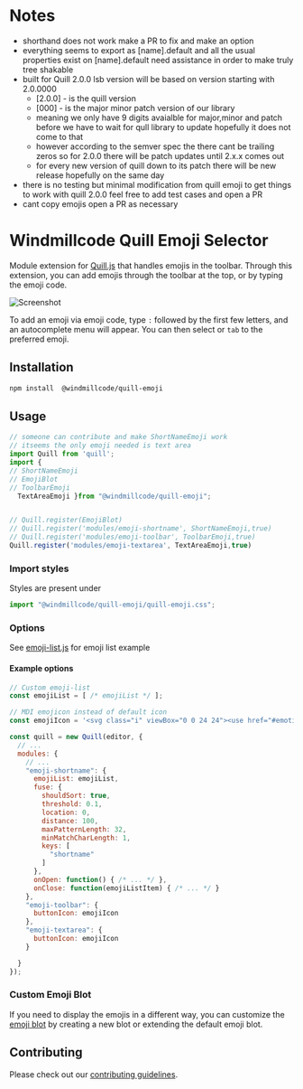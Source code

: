 # Notes
* shorthand does not work make a PR to fix and make an option
* everything seems to export as [name].default and all the usual properties exist on  [name].default need assistance in order to make truly tree shakable
* built for Quill 2.0.0 lsb
version will be based on version starting with  2.0.0000
  * [2.0.0] - is the quill version
  * [000] - is the major minor patch version of our library
  * meaning we only have 9 digits avaialble for major,minor and patch before we have to wait for qull library to update hopefully it does not come to that
  * however according to the semver spec the there cant be trailing zeros so for 2.0.0 there will be patch  updates until 2.x.x comes out
  * for every new version of quill down to its patch there will be new release hopefully on the same day
* there is no testing but minimal modification from quill emoji to get things to work with quill 2.0.0 feel free to add test cases and open a PR
* cant copy emojis open a PR as necessary



# Windmillcode Quill Emoji Selector
Module extension for [Quill.js](https://github.com/quilljs/quill) that handles emojis in the toolbar. Through this extension, you can add emojis through the toolbar at the top, or by typing the emoji code.

![Screenshot](/demo/screenshot.png)


<!-- Needs fix -->
To add an emoji via emoji code, type ``:`` followed by the first few letters, and an autocomplete menu will appear. You can then select or ``tab`` to the preferred emoji.


## Installation

```sh
npm install  @windmillcode/quill-emoji
```

## Usage


```javascript
// someone can contribute and make ShortNameEmoji work
// itseems the only emoji needed is text area
import Quill from 'quill';
import {
// ShortNameEmoji
// EmojiBlot
// ToolbarEmoji
  TextAreaEmoji }from "@windmillcode/quill-emoji";


// Quill.register(EmojiBlot)
// Quill.register('modules/emoji-shortname', ShortNameEmoji,true)
// Quill.register('modules/emoji-toolbar', ToolbarEmoji,true)
Quill.register('modules/emoji-textarea', TextAreaEmoji,true)
```

### Import styles

Styles are present under

```javascript
import "@windmillcode/quill-emoji/quill-emoji.css";
```




### Options
See [emoji-list.js](src/emoji-list.js) for emoji list example

#### Example options
```javascript
// Custom emoji-list
const emojiList = [ /* emojiList */ ];

// MDI emojicon instead of default icon
const emojiIcon = '<svg class="i" viewBox="0 0 24 24"><use href="#emoticon-happy"></use></svg>';

const quill = new Quill(editor, {
  // ...
  modules: {
    // ...
    "emoji-shortname": {
      emojiList: emojiList,
      fuse: {
        shouldSort: true,
        threshold: 0.1,
        location: 0,
        distance: 100,
        maxPatternLength: 32,
        minMatchCharLength: 1,
        keys: [
          "shortname"
        ]
      },
      onOpen: function() { /* ... */ },
      onClose: function(emojiListItem) { /* ... */ }
    },
    "emoji-toolbar": {
      buttonIcon: emojiIcon
    },
    "emoji-textarea": {
      buttonIcon: emojiIcon
    }

  }
});
```

### Custom Emoji Blot
If you need to display the emojis in a different way, you can customize the [emoji blot](src/format-emoji-blot.js) by creating a new blot or extending the default emoji blot.



## Contributing

Please check out our [contributing guidelines](CONTRIBUTING.md).


